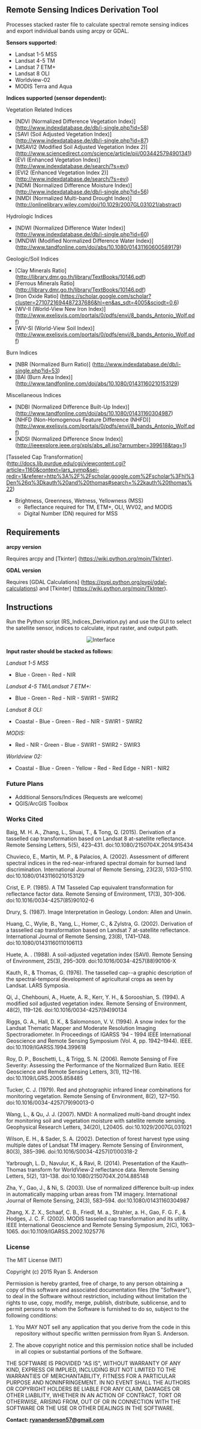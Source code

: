 ## Remote Sensing Indices Derivation Tool

Processes stacked raster file to calculate spectral remote sensing indices and export individual bands using arcpy or GDAL.

**Sensors supported:**

* Landsat 1-5 MSS
* Landsat 4-5 TM
* Landsat 7 ETM+
* Landsat 8 OLI
* Worldview-02
* MODIS Terra and Aqua

**Indices supported (sensor dependent):**

Vegetation Related Indices

* [NDVI (Normalized Difference Vegetation Index)] (http://www.indexdatabase.de/db/i-single.php?id=58)
* [SAVI (Soil Adjusted Vegetation Index)] (http://www.indexdatabase.de/db/i-single.php?id=87)
* [MSAVI2 (Modified Soil Adjusted Vegetation Index 2)] (http://www.sciencedirect.com/science/article/pii/0034425794901341)
* [EVI (Enhanced Vegetation Index)] (http://www.indexdatabase.de/search/?s=evi)
* [EVI2 (Enhanced Vegetation Index 2)] (http://www.indexdatabase.de/search/?s=evi)
* [NDMI (Normalized Difference Moisture Index)] (http://www.indexdatabase.de/db/i-single.php?id=56)
* [NMDI (Normalized Multi-band Drought Index)] (http://onlinelibrary.wiley.com/doi/10.1029/2007GL031021/abstract)

Hydrologic Indices

* [NDWI (Normalized Difference Water Index)] (http://www.indexdatabase.de/db/i-single.php?id=60)
* [MNDWI (Modified Normalized Difference Water Index)] (http://www.tandfonline.com/doi/abs/10.1080/01431160600589179)

Geologic/Soil Indices

* [Clay Minerals Ratio] (http://library.dmr.go.th/library/TextBooks/10146.pdf)
* [Ferrous Minerals Ratio] (http://library.dmr.go.th/library/TextBooks/10146.pdf)
* [Iron Oxide Ratio] (https://scholar.google.com/scholar?cluster=2710721694487237686&hl=en&as_sdt=4005&sciodt=0,6)
* [WV-II (World-View New Iron Index)] (http://www.exelisvis.com/portals/0/pdfs/envi/8_bands_Antonio_Wolf.pdf)
* [WV-SI (World-View Soil Index)] (http://www.exelisvis.com/portals/0/pdfs/envi/8_bands_Antonio_Wolf.pdf)

Burn Indices

* [NBR (Normalized Burn Ratio)] (http://www.indexdatabase.de/db/i-single.php?id=53)
* [BAI (Burn Area Index)] (http://www.tandfonline.com/doi/abs/10.1080/01431160210153129)

Miscellaneous Indices

* [NDBI (Normalized Difference Built-Up Index)] (http://www.tandfonline.com/doi/abs/10.1080/01431160304987)
* [NHFD (Non-Homogenous Feature Difference (NHFD)] (http://www.exelisvis.com/portals/0/pdfs/envi/8_bands_Antonio_Wolf.pdf)
* [NDSI (Normalized Difference Snow Index)] (http://ieeexplore.ieee.org/xpls/abs_all.jsp?arnumber=399618&tag=1)

[Tasseled Cap Transformation] (http://docs.lib.purdue.edu/cgi/viewcontent.cgi?article=1160&context=lars_symp&sei-redir=1&referer=http%3A%2F%2Fscholar.google.com%2Fscholar%3Fhl%3Den%26q%3Dkauth%20and%20thomas#search=%22kauth%20thomas%22)

* Brightness, Greenness, Wetness, Yellowness (MSS) 
  * Reflectance required for TM, ETM+, OLI, WV02, and MODIS
  * Digital Number (DN) required for MSS

## Requirements

**arcpy version**

Requires arcpy and [Tkinter] (https://wiki.python.org/moin/TkInter). 

**GDAL version**

Requires [GDAL Calculations] (https://pypi.python.org/pypi/gdal-calculations) and [Tkinter] (https://wiki.python.org/moin/TkInter). 

## Instructions

Run the Python script (RS_Indices_Derivation.py) and use the GUI to select the satellite sensor, indices to calculate, input raster, and output path.

<p align="center">
  <img src="https://github.com/rander38/Remote-Sensing-Indices-Derivation-Tool/blob/master/Documentation/GUI.PNG" alt="Interface"/>
</p>

**Input raster should be stacked as follows:**

*Landsat 1-5 MSS*

* Blue - Green - Red - NIR


*Landsat 4-5 TM/Landsat 7 ETM+:*

* Blue - Green - Red - NIR - SWIR1 - SWIR2


*Landsat 8 OLI:*

* Coastal - Blue - Green - Red - NIR - SWIR1 - SWIR2


*MODIS:*

* Red - NIR - Green - Blue - SWIR1 - SWIR2 - SWIR3


*Worldview 02:*

* Coastal - Blue - Green - Yellow - Red - Red Edge - NIR1 - NIR2

### Future Plans

* Additional Sensors/Indices (Requests are welcome)
* QGIS/ArcGIS Toolbox

### Works Cited
  Baig, M. H. A., Zhang, L., Shuai, T., & Tong, Q. (2015). Derivation of a tasselled cap transformation 
based on Landsat 8 at-satellite reflectance. Remote Sensing Letters, 5(5), 423–431. doi:10.1080/2150704X.2014.915434

  Chuvieco, E., Martín, M. P., & Palacios, A. (2002). Assessment of different spectral indices in the red-near-infrared spectral domain for burned land discrimination. International Journal of Remote Sensing, 23(23), 5103–5110. doi:10.1080/01431160210153129

  Crist, E. P. (1985). A TM Tasseled Cap equivalent transformation for reflectance factor data. Remote Sensing of Environment, 17(3), 301–306. doi:10.1016/0034-4257(85)90102-6
  
  Drury, S. (1987). Image Interpretation in Geology. London: Allen and Unwin.
  
  Huang, C., Wylie, B., Yang, L., Homer, C., & Zylstra, G. (2002). Derivation of a tasselled cap transformation based on Landsat 7 at-satellite reflectance. International Journal of Remote Sensing, 23(8), 1741–1748. doi:10.1080/01431160110106113

  Huete, A. . (1988). A soil-adjusted vegetation index (SAVI). Remote Sensing of Environment, 25(3), 295–309. doi:10.1016/0034-4257(88)90106-X

  Kauth, R., & Thomas, G. (1976). The tasselled cap--a graphic description of the spectral-temporal development of agricultural crops as seen by Landsat. LARS Symposia.

  Qi, J., Chehbouni, A., Huete, A. R., Kerr, Y. H., & Sorooshian, S. (1994). A modified soil adjusted vegetation index. Remote Sensing of Environment, 48(2), 119–126. doi:10.1016/0034-4257(94)90134

  Riggs, G. A., Hall, D. K., & Salomonson, V. V. (1994). A snow index for the Landsat Thematic Mapper and Moderate Resolution Imaging Spectroradiometer. In Proceedings of IGARSS ’94 - 1994 IEEE International Geoscience and Remote Sensing Symposium (Vol. 4, pp. 1942–1944). IEEE. doi:10.1109/IGARSS.1994.399618

  Roy, D. P., Boschetti, L., & Trigg, S. N. (2006). Remote Sensing of Fire Severity: Assessing the Performance of the Normalized Burn Ratio. IEEE Geoscience and Remote Sensing Letters, 3(1), 112–116. doi:10.1109/LGRS.2005.858485

  Tucker, C. J. (1979). Red and photographic infrared linear combinations for monitoring vegetation. Remote Sensing of Environment, 8(2), 127–150. doi:10.1016/0034-4257(79)90013-0

  Wang, L., & Qu, J. J. (2007). NMDI: A normalized multi-band drought index for monitoring soil and vegetation moisture with satellite remote sensing. Geophysical Research Letters, 34(20), L20405. doi:10.1029/2007GL031021

  Wilson, E. H., & Sader, S. A. (2002). Detection of forest harvest type using multiple dates of Landsat TM imagery. Remote Sensing of Environment, 80(3), 385–396. doi:10.1016/S0034-4257(01)00318-2

  Yarbrough, L. D., Navulur, K., & Ravi, R. (2014). Presentation of the Kauth–Thomas transform for WorldView-2 reflectance data. Remote Sensing Letters, 5(2), 131–138. doi:10.1080/2150704X.2014.885148

  Zha, Y., Gao, J., & Ni, S. (2003). Use of normalized difference built-up index in automatically mapping urban areas from TM imagery. International Journal of Remote Sensing, 24(3), 583–594. doi:10.1080/01431160304987

  Zhang, X. Z. X., Schaaf, C. B., Friedl, M. a., Strahler, a. H., Gao, F. G. F., & Hodges, J. C. F. (2002). MODIS tasseled cap transformation and its utility. IEEE International Geoscience and Remote Sensing Symposium, 2(C), 1063–1065. doi:10.1109/IGARSS.2002.1025776

### License

The MIT License (MIT)
	
Copyright (c) 2015 Ryan S. Anderson
	
Permission is hereby granted, free of charge, to any person obtaining a copy of
this software and associated documentation files (the "Software"), to deal in
the Software without restriction, including without limitation the rights to
use, copy, modify, merge, publish, distribute, sublicense, and to permit persons 
to whom the Software is furnished to do so, subject to the following conditions:
	
1.  You MAY NOT sell any application that you derive from the code in this repository 
without specific written permission from Ryan S. Anderson.
	  
2.  The above copyright notice and this permission notice shall be included in all
copies or substantial portions of the Software.
	
THE SOFTWARE IS PROVIDED "AS IS", WITHOUT WARRANTY OF ANY KIND, EXPRESS OR
IMPLIED, INCLUDING BUT NOT LIMITED TO THE WARRANTIES OF MERCHANTABILITY, FITNESS
FOR A PARTICULAR PURPOSE AND NONINFRINGEMENT. IN NO EVENT SHALL THE AUTHORS OR
COPYRIGHT HOLDERS BE LIABLE FOR ANY CLAIM, DAMAGES OR OTHER LIABILITY, WHETHER
IN AN ACTION OF CONTRACT, TORT OR OTHERWISE, ARISING FROM, OUT OF OR IN
CONNECTION WITH THE SOFTWARE OR THE USE OR OTHER DEALINGS IN THE SOFTWARE.

**Contact: ryananderson57@gmail.com**
